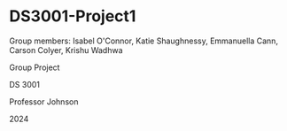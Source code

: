 # DS3001-Project1

Group members: Isabel O'Connor, Katie Shaughnessy, Emmanuella Cann, Carson Colyer, Krishu Wadhwa 

Group Project

DS 3001 

Professor Johnson 

2024

